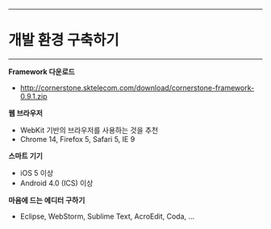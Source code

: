<!--
{
	"title": "개발 환경 구축하기",
	"group": 1,
	"order": 3
}
-->

-----------------------

# 개발 환경 구축하기  #

-----------------------

**Framework 다운로드**

- <http://cornerstone.sktelecom.com/download/cornerstone-framework-0.9.1.zip>

**웹 브라우저**

- WebKit 기반의 브라우저를 사용하는 것을 추천
- Chrome 14, Firefox 5, Safari 5, IE 9

**스마트 기기**

- iOS 5 이상
- Android 4.0 (ICS) 이상

**마음에 드는 에디터 구하기**

- Eclipse, WebStorm, Sublime Text, AcroEdit, Coda, …